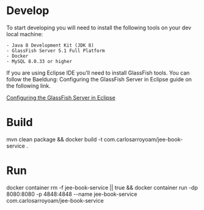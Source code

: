 # Develop
To start developing you will need to install the following tools on your dev local machine:
	
	- Java 8 Development Kit (JDK 8)
	- GlassFish Server 5.1 Full Platform
	- Docker
	- MySQL 8.0.33 or higher

If you are using Eclipse IDE you'll need to install GlassFish tools. You can follow the Baeldung: Configuring the GlassFish Server in Eclipse guide on
the following link.

[Configuring the GlassFish Server in Eclipse](https://www.baeldung.com/eclipse-glassfish-setup)

# Build
mvn clean package && docker build -t com.carlosarroyoam/jee-book-service .

# Run
docker container rm -f jee-book-service || true && docker container run -dp 8080:8080 -p 4848:4848 --name jee-book-service com.carlosarroyoam/jee-book-service

